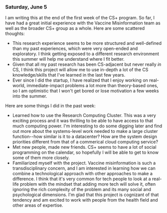 ### Saturday, June 5
I am writing this at the end of the first week of the CS+ program. So far, I have had a great initial experience with the Vaccine Misinformation team as well as the broader CS+ group as a whole. Here are some scattered thoughts:

- This research experience seems to be more structured and well-defined than my past experiences, which were very open-ended and exploratory. I think getting exposed to a different research environment this summer will help me understand where I fit better.
- Given that all my past research has been CS-adjacent but never really *in* CS, I think this project will allow me to use in-depth a lot of the CS knowledge/skills that I've learned in the last few years.
- Ever since I did the startup, I have realized that I enjoy working on real-world, immediate-impact problems a lot more than theory-based ones, so I am optimistic that I won't get bored or lose motivation a few weeks into the summer.

Here are some things I did in the past week:

- Learned how to use the Research Computing Cluster. This was a very exciting process and it was thrilling to be able to have access to that much computing power. I'm interesting to do some digging later and find out more about the systems-level work needed to make a large cluster function--how similar is it to a datacenter? How are the system design priorities different from that of a commerical cloud computing service?
- Met new people, made new friends. CS+ seems to have a lot of social programming on the calendar, so hopefully I will be able to get to know some of them more closely.
- Familiarized myself with the project. Vaccine misinformation is such a transdisciplinary concern, and I am interested in learning how we can combine a technological approach with other approaches to make a difference. I think that it's very common for tech people to look at a real-life problem with the mindset that adding more tech will solve it, often ignoring the rich complexity of the problem and its many social and psychological dimensions. I'm glad that this project is cognizant of that tendency and am excited to work with people from the health field and other areas of expertise.